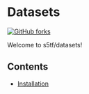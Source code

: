 # Datasets

[![GitHub forks](https://img.shields.io/github/forks/s5tf-team/datasets?label=Fork&style=for-the-badge)](https://github.com/s5tf-team/datasets)

Welcome to s5tf/datasets!

## Contents

* [Installation](/installation.html)
